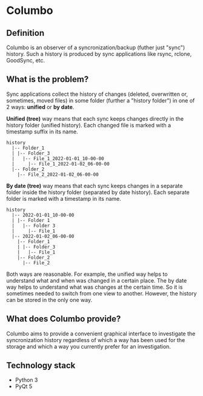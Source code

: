 # Columbo
## Definition
Columbo is an observer of a syncronization/backup (futher just "sync") history. Such a history is produced by sync applications like rsync, rclone, GoodSync, etc.

## What is the problem?
Sync applications collect the history of changes (deleted, overwritten or, sometimes, moved files) in some folder (further a "history folder") in one of 2 ways: **unified** or **by date**.

**Unified (tree)** way means that each sync keeps changes directly in the history folder (unified history). Each changed file is marked with a timestamp suffix in its name.

```
history
  |-- Folder_1
  | |-- Folder_3
  |   |-- File_1_2022-01-01_10-00-00
  |     |-- File_1_2022-01-02_06-00-00
  |-- Folder_2
    |-- File_2_2022-01-02_06-00-00
```

**By date (tree)** way means that each sync keeps changes in a separate folder inside the history folder (separated by date history). Each separate folder is marked with a timestamp in its name.

```
history
  |-- 2022-01-01_10-00-00
  | |-- Folder 1
  |   |-- Folder 3
  |     |-- File_1
  |-- 2022-01-02_06-00-00
    |-- Folder_1
    | |-- Folder_3
    |   |-- File_1
    |-- Folder_2
      |-- File_2
```

Both ways are reasonable. For example, the unified way helps to understand what and when was changed in a certain place. The by date way helps to understand what was changes at the certain time. So it is sometimes needed to switch from one view to another. However, the history can be stored in the only one way.

## What does Columbo provide?
Columbo aims to provide a convenient graphical interface to investigate the syncronization history regardless of which a way has been used for the storage and which a way you currently prefer for an investigation.

## Technology stack
+ Python 3
+ PyQt 5
